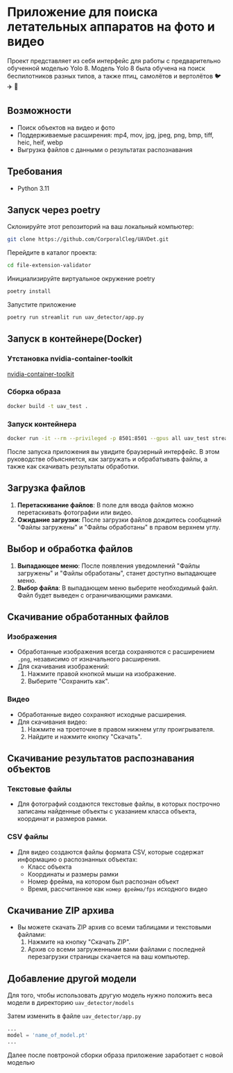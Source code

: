 # Приложение для поиска летательных аппаратов на фото и видео

Проект представляет из себя интерфейс для работы с предварительно обученной моделью Yolo 8. Модель Yolo 8 была обучена на поиск беспилотников разных типов, а также птиц, самолётов и вертолётов 🐦  ✈️ 🚁

## Возможности

- Поиск объектов на видео и фото
- Поддерживаемые расширения: mp4, mov, jpg, jpeg, png, bmp, tiff, heic, heif, webp
- Выгрузка файлов с данными о результатах распознавания

## Требования

- Python 3.11

## Запуск через poetry

Склонируйте этот репозиторий на ваш локальный компьютер:

```bash
git clone https://github.com/CorporalCleg/UAVDet.git
```

Перейдите в каталог проекта:

```bash
cd file-extension-validator
```

Инициализируйте виртуальное окружение poetry
```bash
poetry install
```

Запустите приложение
```bash
poetry run streamlit run uav_detector/app.py
```
## Запуск в контейнере(Docker)

### Утстановка nvidia-container-toolkit
[nvidia-container-toolkit](https://docs.nvidia.com/datacenter/cloud-native/container-toolkit/latest/install-guide.html)

### Сборка образа
```bash
docker build -t uav_test .
```

### Запуск контейнера
```bash
docker run -it --rm --privileged -p 8501:8501 --gpus all uav_test streamlit run uav_detector/app.py

```

После запуска приложения вы увидите браузерный интерфейс. В этом руководстве объясняется, как загружать и обрабатывать файлы, а также как скачивать результаты обработки.

## Загрузка файлов

1. **Перетаскивание файлов**: В поле для ввода файлов можно перетаскивать фотографии или видео.
2. **Ожидание загрузки**: После загрузки файлов дождитесь сообщений "Файлы загружены" и "Файлы обработаны" в правом верхнем углу.

## Выбор и обработка файлов

1. **Выпадающее меню**: После появления уведомлений "Файлы загружены" и "Файлы обработаны", станет доступно выпадающее меню.
2. **Выбор файла**: В выпадающем меню выберите необходимый файл. Файл будет выведен с ограничивающими рамками.

## Скачивание обработанных файлов

### Изображения

- Обработанные изображения всегда сохраняются с расширением `.png`, независимо от изначального расширения.
- Для скачивания изображений:
  1. Нажмите правой кнопкой мыши на изображение.
  2. Выберите "Сохранить как".

### Видео

- Обработанные видео сохраняют исходные расширения.
- Для скачивания видео:
  1. Нажмите на троеточие в правом нижнем углу проигрывателя.
  2. Найдите и нажмите кнопку "Скачать".

## Скачивание результатов распознавания объектов

### Текстовые файлы

- Для фотографий создаются текстовые файлы, в которых построчно записаны найденные объекты с указанием класса объекта, координат и размеров рамки.

### CSV файлы

- Для видео создаются файлы формата CSV, которые содержат информацию о распознанных объектах:
  - Класс объекта
  - Координаты и размеры рамки
  - Номер фрейма, на котором был распознан объект
  - Время, рассчитанное как `номер фрейма/fps` исходного видео

## Скачивание ZIP архива

- Вы можете скачать ZIP архив со всеми таблицами и текстовыми файлами:
  1. Нажмите на кнопку "Скачать ZIP".
  2. Архив со всеми загруженными вами файлами с последней перезагрузки страницы скачается на ваш компьютер.

## Добавление другой модели

Для того, чтобы использовать другую модель нужно положить веса модели в директорию `uav_detector/models`

Затем изменить в файле `uav_detector/app.py`

```python
...
model = 'name_of_model.pt'
...
```
Далее после повтроной сборки образа приложение заработает с новой моделью